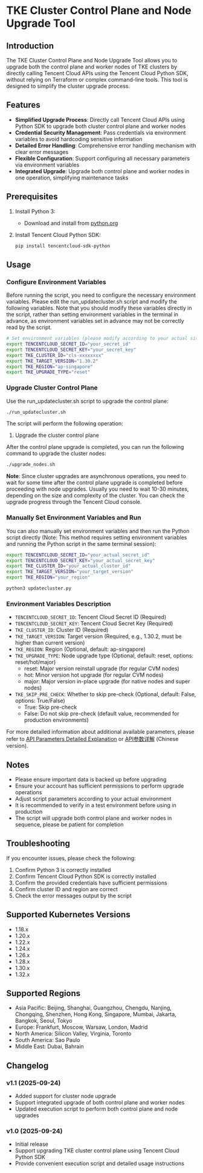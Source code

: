 # TKE Cluster Control Plane and Node Upgrade Tool

## Introduction

The TKE Cluster Control Plane and Node Upgrade Tool allows you to upgrade both the control plane and worker nodes of TKE clusters by directly calling Tencent Cloud APIs using the Tencent Cloud Python SDK, without relying on Terraform or complex command-line tools. This tool is designed to simplify the cluster upgrade process.

## Features

- **Simplified Upgrade Process**: Directly call Tencent Cloud APIs using Python SDK to upgrade both cluster control plane and worker nodes
- **Credential Security Management**: Pass credentials via environment variables to avoid hardcoding sensitive information
- **Detailed Error Handling**: Comprehensive error handling mechanism with clear error messages
- **Flexible Configuration**: Support configuring all necessary parameters via environment variables
- **Integrated Upgrade**: Upgrade both control plane and worker nodes in one operation, simplifying maintenance tasks

## Prerequisites

1. Install Python 3:
   - Download and install from [python.org](https://www.python.org/downloads/)

2. Install Tencent Cloud Python SDK:
   ```bash
   pip install tencentcloud-sdk-python
   ```

## Usage

### Configure Environment Variables

Before running the script, you need to configure the necessary environment variables. Please edit the run_updatecluster.sh script and modify the following variables. Note that you should modify these variables directly in the script, rather than setting environment variables in the terminal in advance, as environment variables set in advance may not be correctly read by the script.

```bash
# Set environment variables (please modify according to your actual situation)
export TENCENTCLOUD_SECRET_ID="your_secret_id"
export TENCENTCLOUD_SECRET_KEY="your_secret_key"
export TKE_CLUSTER_ID="cls-xxxxxxxx"
export TKE_TARGET_VERSION="1.30.2"
export TKE_REGION="ap-singapore"
export TKE_UPGRADE_TYPE="reset"
```

### Upgrade Cluster Control Plane

Use the run_updatecluster.sh script to upgrade the control plane:

```bash
./run_updatecluster.sh
```

The script will perform the following operation:
1. Upgrade the cluster control plane

After the control plane upgrade is completed, you can run the following command to upgrade the cluster nodes:

```bash
./upgrade_nodes.sh
```

**Note**: Since cluster upgrades are asynchronous operations, you need to wait for some time after the control plane upgrade is completed before proceeding with node upgrades. Usually you need to wait 10-30 minutes, depending on the size and complexity of the cluster. You can check the upgrade progress through the Tencent Cloud console.

### Manually Set Environment Variables and Run

You can also manually set environment variables and then run the Python script directly (Note: This method requires setting environment variables and running the Python script in the same terminal session):

```bash
export TENCENTCLOUD_SECRET_ID="your_actual_secret_id"
export TENCENTCLOUD_SECRET_KEY="your_actual_secret_key"
export TKE_CLUSTER_ID="your_actual_cluster_id"
export TKE_TARGET_VERSION="your_target_version"
export TKE_REGION="your_region"

python3 updatecluster.py
```

### Environment Variables Description

- `TENCENTCLOUD_SECRET_ID`: Tencent Cloud Secret ID (Required)
- `TENCENTCLOUD_SECRET_KEY`: Tencent Cloud Secret Key (Required)
- `TKE_CLUSTER_ID`: Cluster ID (Required)
- `TKE_TARGET_VERSION`: Target version (Required, e.g., 1.30.2, must be higher than current version)
- `TKE_REGION`: Region (Optional, default: ap-singapore)
- `TKE_UPGRADE_TYPE`: Node upgrade type (Optional, default: reset, options: reset/hot/major)
  - reset: Major version reinstall upgrade (for regular CVM nodes)
  - hot: Minor version hot upgrade (for regular CVM nodes)
  - major: Major version in-place upgrade (for native nodes and super nodes)
- `TKE_SKIP_PRE_CHECK`: Whether to skip pre-check (Optional, default: False, options: True/False)
  - True: Skip pre-check
  - False: Do not skip pre-check (default value, recommended for production environments)

For more detailed information about additional available parameters, please refer to [API Parameters Detailed Explanation](API_PARAMETERS_EN.md) or [API参数详解](API_PARAMETERS.md) (Chinese version).

## Notes

- Please ensure important data is backed up before upgrading
- Ensure your account has sufficient permissions to perform upgrade operations
- Adjust script parameters according to your actual environment
- It is recommended to verify in a test environment before using in production
- The script will upgrade both control plane and worker nodes in sequence, please be patient for completion

## Troubleshooting

If you encounter issues, please check the following:

1. Confirm Python 3 is correctly installed
2. Confirm Tencent Cloud Python SDK is correctly installed
3. Confirm the provided credentials have sufficient permissions
4. Confirm cluster ID and region are correct
5. Check the error messages output by the script

## Supported Kubernetes Versions

- 1.18.x
- 1.20.x
- 1.22.x
- 1.24.x
- 1.26.x
- 1.28.x
- 1.30.x
- 1.32.x

## Supported Regions

- Asia Pacific: Beijing, Shanghai, Guangzhou, Chengdu, Nanjing, Chongqing, Shenzhen, Hong Kong, Singapore, Mumbai, Jakarta, Bangkok, Seoul, Tokyo
- Europe: Frankfurt, Moscow, Warsaw, London, Madrid
- North America: Silicon Valley, Virginia, Toronto
- South America: Sao Paulo
- Middle East: Dubai, Bahrain

## Changelog

### v1.1 (2025-09-24)
- Added support for cluster node upgrade
- Support integrated upgrade of both control plane and worker nodes
- Updated execution script to perform both control plane and node upgrades

### v1.0 (2025-09-24)
- Initial release
- Support upgrading TKE cluster control plane using Tencent Cloud Python SDK
- Provide convenient execution script and detailed usage instructions

